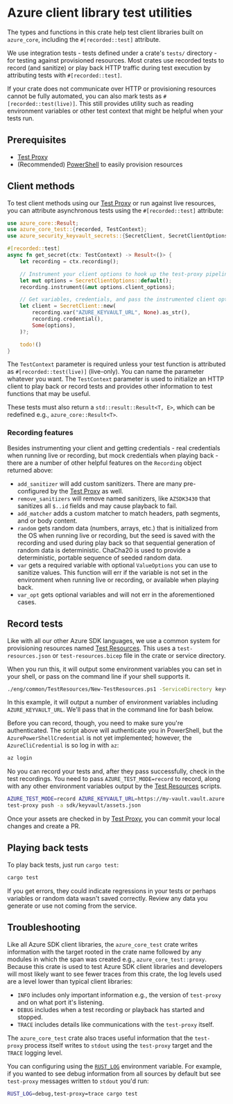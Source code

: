 # Azure client library test utilities

The types and functions in this crate help test client libraries built on `azure_core`, including the `#[recorded::test]` attribute.

We use integration tests - tests defined under a crate's `tests/` directory - for testing against provisioned resources.
Most crates use recorded tests to record (and sanitize) or play back HTTP traffic during test execution by attributing tests with `#[recorded::test]`.

If your crate does not communicate over HTTP or provisioning resources cannot be fully automated, you can also mark tests as `#[recorded::test(live)]`.
This still provides utility such as reading environment variables or other test context that might be helpful when your tests run.

## Prerequisites

- [Test Proxy]
- (Recommended) [PowerShell] to easily provision resources

## Client methods

To test client methods using our [Test Proxy] or run against live resources, you can attribute asynchronous tests
using the `#[recorded::test]` attribute:

```rust no_run
use azure_core::Result;
use azure_core_test::{recorded, TestContext};
use azure_security_keyvault_secrets::{SecretClient, SecretClientOptions};

#[recorded::test]
async fn get_secret(ctx: TestContext) -> Result<()> {
    let recording = ctx.recording();

    // Instrument your client options to hook up the test-proxy pipeline policy.
    let mut options = SecretClientOptions::default();
    recording.instrument(&mut options.client_options);

    // Get variables, credentials, and pass the instrumented client options to the client to begin.
    let client = SecretClient::new(
        recording.var("AZURE_KEYVAULT_URL", None).as_str(),
        recording.credential(),
        Some(options),
    )?;

    todo!()
}
```

The `TestContext` parameter is required unless your test function is attributed as `#[recorded::test(live)]` (live-only).
You can name the parameter whatever you want.
The `TestContext` parameter is used to initialize an HTTP client to play back or record tests
and provides other information to test functions that may be useful.

These tests must also return a `std::result::Result<T, E>`, which can be redefined e.g., `azure_core::Result<T>`.

### Recording features

Besides instrumenting your client and getting credentials - real credentials when running live or recording,
but mock credentials when playing back - there are a number of other helpful features on the `Recording` object returned above:

- `add_sanitizer` will add custom sanitizers. There are many pre-configured by the [Test Proxy] as well.
- `remove_sanitizers` will remove named sanitizers, like `AZSDK3430` that sanitizes all `$..id` fields and may cause playback to fail.
- `add_matcher` adds a custom matcher to match headers, path segments, and or body content.
- `random` gets random data (numbers, arrays, etc.) that is initialized from the OS when running live or recording,
  but the seed is saved with the recording and used during play back so that sequential generation of random data is deterministic.
  ChaCha20 is used to provide a deterministic, portable sequence of seeded random data.
- `var` gets a required variable with optional `ValueOptions` you can use to sanitize values.
  This function will err if the variable is not set in the environment when running live or recording, or available when playing back.
- `var_opt` gets optional variables and will not err in the aforementioned cases.

## Record tests

Like with all our other Azure SDK languages, we use a common system for provisioning resources named [Test Resources].
This uses a `test-resources.json` or `test-resources.bicep` file in the crate or service directory.

When you run this, it will output some environment variables you can set in your shell, or pass on the command line if your shell supports it.

```bash
./eng/common/TestResources/New-TestResources.ps1 -ServiceDirectory keyvault
```

In this example, it will output a number of environment variables including `AZURE_KEYVAULT_URL`. We'll pass that in the command line for bash below.

Before you can record, though, you need to make sure you're authenticated. The script above will authenticate you in PowerShell, but the
`AzurePowerShellCredential` is not yet implemented; however, the `AzureCliCredential` is so log in with `az`:

```bash
az login
```

No you can record your tests and, after they pass successfully, check in the test recordings. You need to pass `AZURE_TEST_MODE=record` to record,
along with any other environment variables output by the [Test Resources] scripts.

```bash
AZURE_TEST_MODE=record AZURE_KEYVAULT_URL=https://my-vault.vault.azure.net cargo test -p azure_security_keyvault_secrets
test-proxy push -a sdk/keyvault/assets.json
```

Once your assets are checked in by [Test Proxy], you can commit your local changes and create a PR.

## Playing back tests

To play back tests, just run `cargo test`:

```bash
cargo test
```

If you get errors, they could indicate regressions in your tests or perhaps variables or random data wasn't saved correctly.
Review any data you generate or use not coming from the service.

## Troubleshooting

Like all Azure SDK client libraries, the `azure_core_test` crate writes information with the target rooted in the crate name
followed by any modules in which the span was created e.g., `azure_core_test::proxy`.
Because this crate is used to test Azure SDK client libraries and developers will most likely want to see fewer traces from this crate,
the log levels used are a level lower than typical client libraries:

- `INFO` includes only important information e.g., the version of `test-proxy` and on what port it's listening.
- `DEBUG` includes when a test recording or playback has started and stopped.
- `TRACE` includes details like communications with the `test-proxy` itself.

The `azure_core_test` crate also traces useful information that the `test-proxy` process itself writes to `stdout` using the `test-proxy` target and the `TRACE` logging level.

You can configuring using the [`RUST_LOG`](https://docs.rs/env_logger) environment variable.
For example, if you wanted to see debug information from all sources by default but see `test-proxy` messages written to `stdout` you'd run:

```bash
RUST_LOG=debug,test-proxy=trace cargo test
```

[PowerShell]: https://learn.microsoft.com/powershell/scripting/install/installing-powershell
[Test Proxy]: https://github.com/Azure/azure-sdk-tools/blob/main/tools/test-proxy/Azure.Sdk.Tools.TestProxy/README.md
[Test Resources]: https://github.com/Azure/azure-sdk-tools/blob/main/eng/common/TestResources/README.md

